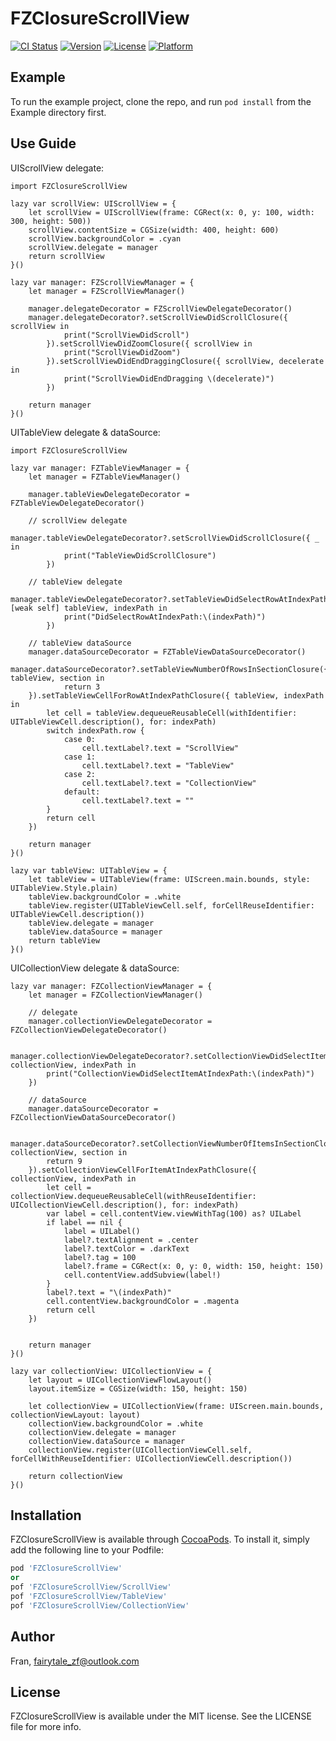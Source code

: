 # FZClosureScrollView

[![CI Status](https://img.shields.io/travis/FranZhou/FZClosureScrollView.svg?style=flat)](https://travis-ci.org/FranZhou/FZClosureScrollView)
[![Version](https://img.shields.io/cocoapods/v/FZClosureScrollView.svg?style=flat)](https://cocoapods.org/pods/FZClosureScrollView)
[![License](https://img.shields.io/cocoapods/l/FZClosureScrollView.svg?style=flat)](https://cocoapods.org/pods/FZClosureScrollView)
[![Platform](https://img.shields.io/cocoapods/p/FZClosureScrollView.svg?style=flat)](https://cocoapods.org/pods/FZClosureScrollView)

## Example

To run the example project, clone the repo, and run `pod install` from the Example directory first.

## Use Guide


UIScrollView delegate:
```
import FZClosureScrollView

lazy var scrollView: UIScrollView = {
    let scrollView = UIScrollView(frame: CGRect(x: 0, y: 100, width: 300, height: 500))
    scrollView.contentSize = CGSize(width: 400, height: 600)
    scrollView.backgroundColor = .cyan
    scrollView.delegate = manager
    return scrollView
}()

lazy var manager: FZScrollViewManager = {
    let manager = FZScrollViewManager()

    manager.delegateDecorator = FZScrollViewDelegateDecorator()
    manager.delegateDecorator?.setScrollViewDidScrollClosure({ scrollView in
            print("ScrollViewDidScroll")
        }).setScrollViewDidZoomClosure({ scrollView in
            print("ScrollViewDidZoom")
        }).setScrollViewDidEndDraggingClosure({ scrollView, decelerate in
            print("ScrollViewDidEndDragging \(decelerate)")
        })

    return manager
}()
```

UITableView delegate & dataSource:
```
import FZClosureScrollView

lazy var manager: FZTableViewManager = {
    let manager = FZTableViewManager()

    manager.tableViewDelegateDecorator = FZTableViewDelegateDecorator()

    // scrollView delegate
    manager.tableViewDelegateDecorator?.setScrollViewDidScrollClosure({ _ in
            print("TableViewDidScrollClosure")
        })

    // tableView delegate
    manager.tableViewDelegateDecorator?.setTableViewDidSelectRowAtIndexPathClosure({ [weak self] tableView, indexPath in
            print("DidSelectRowAtIndexPath:\(indexPath)")
        })

    // tableView dataSource
    manager.dataSourceDecorator = FZTableViewDataSourceDecorator()
    manager.dataSourceDecorator?.setTableViewNumberOfRowsInSectionClosure({ tableView, section in
            return 3
    }).setTableViewCellForRowAtIndexPathClosure({ tableView, indexPath in
        let cell = tableView.dequeueReusableCell(withIdentifier: UITableViewCell.description(), for: indexPath)
        switch indexPath.row {
            case 0:
                cell.textLabel?.text = "ScrollView"
            case 1:
                cell.textLabel?.text = "TableView"
            case 2:
                cell.textLabel?.text = "CollectionView"
            default:
                cell.textLabel?.text = ""
        }
        return cell
    })

    return manager
}()

lazy var tableView: UITableView = {
    let tableView = UITableView(frame: UIScreen.main.bounds, style: UITableView.Style.plain)
    tableView.backgroundColor = .white
    tableView.register(UITableViewCell.self, forCellReuseIdentifier: UITableViewCell.description())
    tableView.delegate = manager
    tableView.dataSource = manager
    return tableView
}()
```

UICollectionView delegate & dataSource:
```
lazy var manager: FZCollectionViewManager = {
    let manager = FZCollectionViewManager()

    // delegate
    manager.collectionViewDelegateDecorator = FZCollectionViewDelegateDecorator()

    manager.collectionViewDelegateDecorator?.setCollectionViewDidSelectItemAtIndexPathClosure({ collectionView, indexPath in
        print("CollectionViewDidSelectItemAtIndexPath:\(indexPath)")
    })

    // dataSource
    manager.dataSourceDecorator = FZCollectionViewDataSourceDecorator()

    manager.dataSourceDecorator?.setCollectionViewNumberOfItemsInSectionClosure({ collectionView, section in
        return 9
    }).setCollectionViewCellForItemAtIndexPathClosure({ collectionView, indexPath in
        let cell = collectionView.dequeueReusableCell(withReuseIdentifier: UICollectionViewCell.description(), for: indexPath)
        var label = cell.contentView.viewWithTag(100) as? UILabel
        if label == nil {
            label = UILabel()
            label?.textAlignment = .center
            label?.textColor = .darkText
            label?.tag = 100
            label?.frame = CGRect(x: 0, y: 0, width: 150, height: 150)
            cell.contentView.addSubview(label!)
        }
        label?.text = "\(indexPath)"
        cell.contentView.backgroundColor = .magenta
        return cell
    })


    return manager
}()

lazy var collectionView: UICollectionView = {
    let layout = UICollectionViewFlowLayout()
    layout.itemSize = CGSize(width: 150, height: 150)

    let collectionView = UICollectionView(frame: UIScreen.main.bounds, collectionViewLayout: layout)
    collectionView.backgroundColor = .white
    collectionView.delegate = manager
    collectionView.dataSource = manager
    collectionView.register(UICollectionViewCell.self, forCellWithReuseIdentifier: UICollectionViewCell.description())

    return collectionView
}()
```

## Installation

FZClosureScrollView is available through [CocoaPods](https://cocoapods.org). To install
it, simply add the following line to your Podfile:

```ruby
pod 'FZClosureScrollView'
or
pof 'FZClosureScrollView/ScrollView'
pof 'FZClosureScrollView/TableView'
pof 'FZClosureScrollView/CollectionView'
```

## Author

Fran, fairytale_zf@outlook.com

## License

FZClosureScrollView is available under the MIT license. See the LICENSE file for more info.
